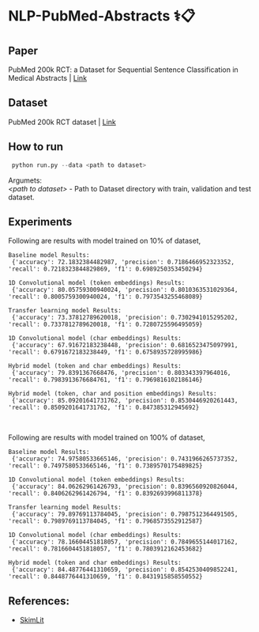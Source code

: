 # NLP-PubMed-Abstracts ⚕️📋

## Paper
PubMed 200k RCT: a Dataset for Sequential Sentence Classification in Medical Abstracts | [Link](https://arxiv.org/abs/1710.06071)

## Dataset
PubMed 200k RCT dataset | [Link](https://github.com/Franck-Dernoncourt/pubmed-rct)

## How to run
```python
 python run.py --data <path to dataset>
```

Argumets: <br/>
*<path to dataset\>* - Path to Dataset directory with train, validation and test dataset.

## Experiments
Following are results with model trained on 10% of dataset, <br/>
```
Baseline model Results:
 {'accuracy': 72.1832384482987, 'precision': 0.7186466952323352, 'recall': 0.7218323844829869, 'f1': 0.6989250353450294}

1D Convolutional model (token embeddings) Results:
 {'accuracy': 80.05759300940024, 'precision': 0.8010363531029364, 'recall': 0.8005759300940024, 'f1': 0.7973543255468089}

Transfer learning model Results:
 {'accuracy': 73.37812789620018, 'precision': 0.7302941015295202, 'recall': 0.7337812789620018, 'f1': 0.7280725596495059}

1D Convolutional model (char embeddings) Results:
 {'accuracy': 67.91672183238448, 'precision': 0.6816523475097991, 'recall': 0.6791672183238449, 'f1': 0.6758935728995986}

Hybrid model (token and char embeddings) Results:
 {'accuracy': 79.8391367668476, 'precision': 0.803343397964016, 'recall': 0.7983913676684761, 'f1': 0.7969816102186146}

Hybrid model (token, char and position embeddings) Results:
 {'accuracy': 85.09201641731762, 'precision': 0.8530446920261443, 'recall': 0.8509201641731762, 'f1': 0.847385312945692}
```
<br/>

Following are results with model trained on 100% of dataset, <br/>
```
Baseline model Results:
 {'accuracy': 74.97580533665146, 'precision': 0.7431966265737352, 'recall': 0.7497580533665146, 'f1': 0.7389570175489825}

1D Convolutional model (token embeddings) Results:
 {'accuracy': 84.06262961426793, 'precision': 0.8396560920826044, 'recall': 0.8406262961426794, 'f1': 0.8392693996811378}

Transfer learning model Results:
 {'accuracy': 79.89769113784045, 'precision': 0.7987512364491505, 'recall': 0.7989769113784045, 'f1': 0.7968573552912587}

1D Convolutional model (char embeddings) Results:
 {'accuracy': 78.16604451818057, 'precision': 0.7849655144017162, 'recall': 0.7816604451818057, 'f1': 0.7803912162453682}

Hybrid model (token and char embeddings) Results:
 {'accuracy': 84.48776441310659, 'precision': 0.8542530409852241, 'recall': 0.8448776441310659, 'f1': 0.8431915858550552}
```

## References:
* [SkimLit](https://colab.research.google.com/github/mrdbourke/tensorflow-deep-learning/blob/main/09_SkimLit_nlp_milestone_project_2.ipynb#scrollTo=dDWUcMGOauy8)

